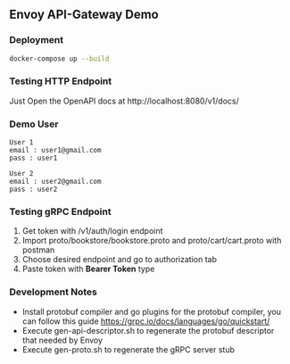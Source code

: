 ## Envoy API-Gateway Demo

### Deployment
```bash
docker-compose up --build
```

### Testing HTTP Endpoint
Just Open the OpenAPI docs at http://localhost:8080/v1/docs/

### Demo User

```
User 1
email : user1@gmail.com
pass : user1

User 2
email : user2@gmail.com
pass : user2
```

### Testing gRPC Endpoint
1. Get token with /v1/auth/login endpoint
2. Import proto/bookstore/bookstore.proto and proto/cart/cart.proto with postman
3. Choose desired endpoint and go to authorization tab
4. Paste token with **Bearer Token** type


### Development Notes
- Install protobuf compiler and go plugins for the protobuf compiler, you can follow this guide https://grpc.io/docs/languages/go/quickstart/
- Execute gen-api-descriptor.sh to regenerate the protobuf descriptor that needed by Envoy
- Execute gen-proto.sh to regenerate the gRPC server stub
